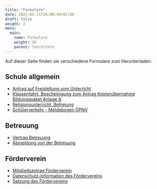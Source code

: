 ```yaml
---
title: "Formulare"
date: 2022-05-11T20:00:49+02:00
draft: false
weight: 2
menu:
  main:
    name: Formulare
    weight: 10
    parent: fuereltern
---
```


Auf dieser Seite finden sie verschiedene Formulare zum Herunterladen.

## Schule allgemein

- <a href="dateien/Antrag auf Freistellung vom Unterricht.pdf" target="_blank" class="pdf-document"><i data-feather="file-text"></i> Antrag auf Freistellung vom Unterricht</a>
- <a href="dateien/Klassenfahrt, Bescheinigung zum Antrag Kostenübernahme Bildungspaket Anlage A.pdf" target="_blank" class="pdf-document"><i data-feather="file-text"></i> Klassenfahrt, Bescheinigung zum Antrag Kostenübernahme Bildungspaket Anlage A</a>
- <a href="dateien/Religionsunterricht, Befreiung.pdf" target="_blank" class="pdf-document"><i data-feather="file-text"></i> Religionsunterricht, Befreiung</a>
- <a href="dateien/Schülerverkehr - Meldebogen ÖPNV.pdf" target="_blank" class="pdf-document"><i data-feather="file-text"></i> Schülerverkehr - Meldebogen ÖPNV</a>

## Betreuung

- <a href="dateien/Vertrag Betreuung - 2023.pdf" target="_blank" class="pdf-document"><i data-feather="file-text"></i> Vertrag Betreuung</a>
- <a href="dateien/Abmeldung von der Betreuung.pdf" target="_blank" class="pdf-document"><i data-feather="file-text"></i> Abmeldung von der Betreuung</a>

## Förderverein

- <a href="dateien/Mitgliedsantrag Förderverein.pdf" target="_blank" class="pdf-document"><i data-feather="file-text"></i> Mitgliedsantrag Förderverein</a>
- <a href="dateien/Datenschutz-Information FV LJS.pdf" target="_blank" class="pdf-document"><i data-feather="file-text"></i> Datenschutz-Information des Fördervereins</a>
- <a href="dateien/satzung_synopse_20190807.pdf" target="_blank" class="pdf-document"><i data-feather="file-text"></i> Satzung des Fördervereins</a>
